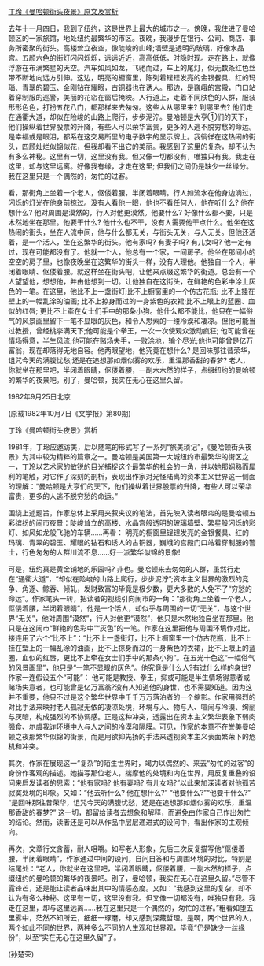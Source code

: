 [丁玲《曼哈顿街头夜景》原文及赏析](https://www.vrrw.net/wx/9123.html)

去年十一月四日，我到了纽约，这是世界上最大的城市之一。傍晚，我住进了曼哈顿区的一家旅馆，地处纽约最繁华的市区。夜晚，我漫步在银行、公司、商店、事务所密聚的街头。高楼耸立夜空，像陡峻的山峰;墙壁是透明的玻璃，好像水晶宫。五颜六色的街灯闪闪烁烁，远远近近，高高低低，时隐时现。走在路上，就像浮游在布满繁星的天空。汽车如风如龙，飞驰而过，车上的尾灯，似无数条红色丝带不断地向远方引伸。这边，明亮的橱窗里，陈列着锃锃发亮的金银餐具、红的玛瑙、青翠的碧玉、金刚钻在耀眼，古铜器也在诱人。那边，是巍峨的宫殿，门口站着穿制服的巡警，美丽的花帘在窗后掩映。人行道上，走着不同肤色的人群，服装形形色色，打扮五花八门，都那样来去匆匆。这些人从哪里来? 到哪里去? 他们走在通衢大道，却似在险峻的山路上爬行，步步泥泞。曼哈顿是大亨①们的天下，他们操纵着世界股票的升降，有些人可以荣华富贵，更多的人逃不脱穷愁的命运。是幸福或是眼泪，都系在这交易所里的电子数字的显示牌上。我徜徉在这热闹的街头，四顾灿烂似锦似花，但我却看不出它的美丽。我感到了这里的复杂，却不认为有多么神秘。这里有一切，这里没有我。但又像一切都没有，唯独只有我。我走在这里，却与这里远离。好像我有缘，才走在这里; 但我们之间仍是缺少一丝缘分。我在这里只是一个偶然的，匆忙的过客。



看，那街角上坐着一个老人，伛偻着腰，半闭着眼睛。行人如流水在他身边淌过，闪烁的灯光在他身前掠过。没有人看他一眼，他也不看任何人，他在听什么? 他在想什么? 他对周围是漠然的，行人对他更漠然。他要什么? 好像什么都不要，只是木然地坐在那里。他要干什么? 他什么也不干，没有人需要他干点什么。他坐在这热闹的街头，坐在人流中间，他与什么都无关，与街头无关，与人无关。但他还活着，是一个活人，坐在这繁华的街头。他有家吗? 有妻子吗? 有儿女吗? 他一定有过，现在可能都没有了。他就一个人，他总有一个家，一间房子。他坐在那间小的空空的房子里，也像夜晚坐在这繁华的街头一样，没有人理他。他独自一个人，半闭着眼睛、伛偻着腰。就这样坐在街头吧，让他来点缀这繁华的街道。总会有一个人望望他，想想他，并由他想到一切。让他独自在这街头，在鲜艳的色彩中涂上灰色的一笔。在这里，他比不上一盏街灯;比不上橱窗里的一个仿古花瓶; 比不上挂在壁上的一幅乱涂的油画; 比不上掠身而过的一身紫色的衣裙;比不上眼上的蓝圈、血似的红唇; 更比不上牵在女士们手中的那条小狗。他什么都不能比，他只在一幅俗气的风景画里留下一笔不显眼的灰色，和令人思索的一缕冷漠和凄凉。但他可能当过教授，曾经桃李满天下;他可能是个拳王，一次一次使观众激动疯狂; 他可能曾在情场得意，半生风流;他可能在赌场失手，一败涂地，输个尽光;他也可能曾是亿万富翁，现在却落得无地自容。他两眼望地，他究竟在想什么? 是回味那往昔荣华，诅咒今天的满腹忧愁;还是在追想那如烟似雾的欢乐，重温那香甜的春梦? 老人，你就坐在那里吧，半闭着眼睛，伛偻着腰，一副木木然的样子，点缀纽约的曼哈顿的繁华的夜景吧。别了，曼哈顿，我实在无心在这里久留。

1982年9月25日北京

(原载1982年10月7日《文学报》第80期)

丁玲《曼哈顿街头夜景》赏析

1981年，丁玲应邀访美，后以随笔的形式写了一系列“旅美琐记”，《曼哈顿街头夜景》为其中较为精粹的篇章之一。曼哈顿是美国第一大城纽约市最繁华的街区之一，丁玲以艺术家的敏锐的目光捕捉这个最繁华的社会的一角，并以她那娴熟而犀利的笔触，对它作了深刻的剖析，表现出作家对光怪陆离的资本主义世界这一侧面的理解：“曼哈顿是大亨们的天下，他们操纵着世界股票的升降，有些人可以荣华富贵，更多的人逃不脱穷愁的命运。”

围绕上述题旨，作家总体上采用夹叙夹议的笔法，首先映入读者眼帘的是曼哈顿五彩缤纷的闹市夜景：陡峻耸立的高楼、水晶宫般透明的玻璃墙壁、繁星般闪烁的彩灯、如风如龙般飞驰的车辆……再看： 明亮的橱窗里锃锃发亮的金银餐具、红的玛璃、青翠的碧玉、耀眼的钻石和诱人的古铜器，巍峨的宫殿门口站着穿制服的警士，行色匆匆的人群川流不息……好一派繁华似锦的景象!

可是，纽约真是黄金铺地的乐园吗? 非也。曼哈顿来去匆匆的人群，虽然行走在“通衢大道”，“却似在险峻的山路上爬行，步步泥泞”;资本主义世界的激烈的竞争、角逐、鲸吞、倾轧，发财致富的毕竟是极少数，更大多数的人免不了“穷愁的命运”。作家笔头一转，把读者的视线引向闹市的一角：“那街角上坐着一个老人，伛偻着腰，半闭着眼睛”，他是一个活人，却似乎与周围的一切“无关”，与这个世界“无关”，他对周围“漠然”，行人对他更“漠然”，他只是木然地独自坐在那里。他只是在这闹市“鲜艳的色彩中”“灰色”的一笔。作家在这里把他与周围环境作对比，接连用了六个“比不上”：“比不上一盏街灯，比不上橱窗里一个仿古花瓶，比不上挂在壁上的一幅乱涂的油画，比不上掠身而过的一身紫色的衣裙，比不上眼上的蓝圈，血似的红唇，更比不上牵在女士们手中的那条小狗”。在五光十色这“一幅俗气的风景画里”，他只是“一笔不显眼的灰色”。他究竟是什么人?有过什么样的身世? 作家一连假设五个“可能”： 他可能是教授、拳王，抑或可能是半生情场得意者或赌场失意者，也可能曾是亿万富翁?没有人知道他的身世，也不需要知道。因为这并不重要，他只不过是这个繁华世界中千千万万落泊者的一个缩影。作家用强烈的对比手法来映衬老人孤寂无依的凄凉处境，环境与人、物与人、喧闹与冷漠、绚丽与灰暗，构成强烈的不协调感。正是这种冲突，透露出在资本主义繁华表象下弱肉强食、尔虞我诈环境中人与人之间的冷漠和隔膜。可见，作家的本意不在誉美曼哈顿之夜那繁华似锦的街景，而是用欲抑先扬的手法来透视资本主义表面繁荣下的危机和冲突。

其次，作家在展现这一“复杂”的陌生世界时，竭力以偶然的、来去“匆忙的过客”的身份作客观的描述。她描写那位老人，揣摩他的处境和内在世界，用反复重叠的设问来启发读者的思索：“他有家吗? 他有妻吗? 有儿女吗?”以此来加深读者对他孤苦寂寞处境的印象。又如：“他去听什么? 他在想什么?” “他要什么?”“他要干什么?” “是回味那往昔荣华，诅咒今天的满腹忧愁，还是在追想那如烟似雾的欢乐，重温那香甜的春梦?” 这一切，都留给读者去想象和解释，而避免由作家自己作出匆忙的结论。然而，读者还是可以从作品中层层递进式的设问中，看出作家的主观倾向。

再次，文章行文含蓄，耐人咀嚼。如写老人形象，先后三次反复描写他“伛偻着腰，半闭着眼睛”，作家通过中间的设问，自问自答和与周围环境的对比，特别是结尾处：“老人，你就坐在这里吧，半闭着眼睛，伛偻着腰，一副木然的样子，点缀纽约的曼哈顿的繁华的夜景吧。别了，曼哈顿，我实在无心在这里久留。”尽管不露锋芒，还是能让读者品味出其中的情感态度。又如：“我感到这里的复杂，却不认为有多么神秘。这里有一切，这里没有我。但又像一切都没有，唯独只有我。我走在这里，却与这里远离……我在这里只是一个偶然的，匆忙的过客。”粗看如堕五里雾中，茫然不知所云，细细一琢磨，却又感到深藏哲理。是啊，两个世界的人，两个如此不同的世界，两种多么不同的人生观和世界观，毕竟“仍是缺少一丝缘份”，以至“实在无心在这里久留”了。

(孙楚荣)

